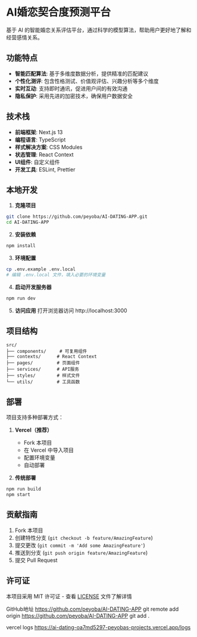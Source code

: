 # AI婚恋契合度预测平台

基于 AI 的智能婚恋关系评估平台，通过科学的模型算法，帮助用户更好地了解和经营感情关系。

## 功能特点

- **智能匹配算法**: 基于多维度数据分析，提供精准的匹配建议
- **个性化测评**: 包含性格测试、价值观评估、兴趣分析等多个维度
- **实时互动**: 支持即时通讯，促进用户间的有效沟通
- **隐私保护**: 采用先进的加密技术，确保用户数据安全

## 技术栈

- **前端框架**: Next.js 13
- **编程语言**: TypeScript
- **样式解决方案**: CSS Modules
- **状态管理**: React Context
- **UI组件**: 自定义组件
- **开发工具**: ESLint, Prettier

## 本地开发

1. **克隆项目**
```bash
git clone https://github.com/peyoba/AI-DATING-APP.git
cd AI-DATING-APP
```

2. **安装依赖**
```bash
npm install
```

3. **环境配置**
```bash
cp .env.example .env.local
# 编辑 .env.local 文件，填入必要的环境变量
```

4. **启动开发服务器**
```bash
npm run dev
```

5. **访问应用**
打开浏览器访问 http://localhost:3000

## 项目结构

```
src/
├── components/     # 可复用组件
├── contexts/      # React Context
├── pages/         # 页面组件
├── services/      # API服务
├── styles/        # 样式文件
└── utils/         # 工具函数
```

## 部署

项目支持多种部署方式：

1. **Vercel（推荐）**
   - Fork 本项目
   - 在 Vercel 中导入项目
   - 配置环境变量
   - 自动部署

2. **传统部署**
```bash
npm run build
npm start
```

## 贡献指南

1. Fork 本项目
2. 创建特性分支 (`git checkout -b feature/AmazingFeature`)
3. 提交更改 (`git commit -m 'Add some AmazingFeature'`)
4. 推送到分支 (`git push origin feature/AmazingFeature`)
5. 提交 Pull Request

## 许可证

本项目采用 MIT 许可证 - 查看 [LICENSE](LICENSE) 文件了解详情 

GitHub地址 https://github.com/peyoba/AI-DATING-APP
git remote add origin https://github.com/peyoba/AI-DATING-APP
 git add .

 vercel logs https://ai-dating-oa7md5297-peyobas-projects.vercel.app/logs